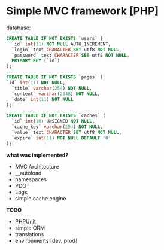 # Simple MVC framework [PHP]

database:
```sql
CREATE TABLE IF NOT EXISTS `users` (
  `id` int(11) NOT NULL AUTO_INCREMENT,
  `login` text CHARACTER SET utf8 NOT NULL,
  `password` text CHARACTER SET utf8 NOT NULL,
  PRIMARY KEY (`id`)
);

CREATE TABLE IF NOT EXISTS `pages` (
`id` int(11) NOT NULL,
  `title` varchar(254) NOT NULL,
  `content` varchar(2048) NOT NULL,
  `date` int(11) NOT NULL
);

CREATE TABLE IF NOT EXISTS `caches` (
  `id` int(10) UNSIGNED NOT NULL,
  `cache_key` varchar(254) NOT NULL,
  `value` text CHARACTER SET utf8 NOT NULL,
  `expire` int(11) NOT NULL DEFAULT '0'
);

```


**what was implemented?**
- MVC Architecture
- __autoload
- namespaces
- PDO
- Logs
- simple cache engine

**TODO**
- PHPUnit
- simple ORM
- translations
- environments [dev, prod]
